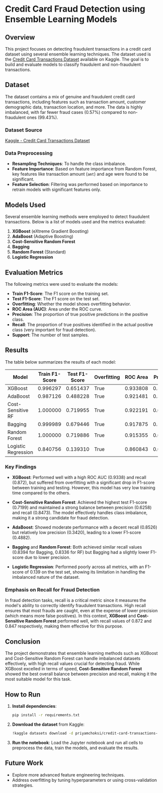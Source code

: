 # Credit Card Fraud Detection using Ensemble Learning Models

## Overview

This project focuses on detecting fraudulent transactions in a credit card dataset using several ensemble learning techniques. The dataset used is the [Credit Card Transactions Dataset](https://www.kaggle.com/datasets/priyamchoksi/credit-card-transactions-dataset) available on Kaggle. The goal is to build and evaluate models to classify fraudulent and non-fraudulent transactions.

## Dataset

The dataset contains a mix of genuine and fraudulent credit card transactions, including features such as transaction amount, customer demographic data, transaction location, and more. The data is highly imbalanced, with far fewer fraud cases (0.57%) compared to non-fraudulent ones (99.43%).

### Dataset Source

[Kaggle - Credit Card Transactions Dataset](https://www.kaggle.com/datasets/priyamchoksi/credit-card-transactions-dataset)

### Data Preprocessing

- **Resampling Techniques**: To handle the class imbalance.
- **Feature Importance**: Based on feature importance from Random Forest, key features like transaction amount (`amt`) and age were found to be significant.
- **Feature Selection**: Filtering was performed based on importance to retrain models with significant features only.

## Models Used

Several ensemble learning methods were employed to detect fraudulent transactions. Below is a list of models used and the metrics evaluated:

1. **XGBoost** (eXtreme Gradient Boosting)
2. **AdaBoost** (Adaptive Boosting)
3. **Cost-Sensitive Random Forest**
4. **Bagging**
5. **Random Forest** (Standard)
6. **Logistic Regression**

## Evaluation Metrics

The following metrics were used to evaluate the models:

- **Train F1-Score**: The F1 score on the training set.
- **Test F1-Score**: The F1 score on the test set.
- **Overfitting**: Whether the model shows overfitting behavior.
- **ROC Area (AUC)**: Area under the ROC curve.
- **Precision**: The proportion of true positive predictions in the positive class.
- **Recall**: The proportion of true positives identified in the actual positive class (very important for fraud detection).
- **Support**: The number of test samples.

## Results

The table below summarizes the results of each model:

| Model               | Train F1-Score | Test F1-Score | Overfitting | ROC Area | Precision | Recall  | F1-score | Support  |
|---------------------|----------------|---------------|-------------|----------|-----------|---------|----------|----------|
| XGBoost             | 0.996297       | 0.651437      | True        | 0.933808 | 0.519796  | 0.872368| 0.651437 | 259335   |
| AdaBoost            | 0.987126       | 0.488228      | True        | 0.921481 | 0.342043  | 0.852632| 0.488228 | 259335   |
| Cost-Sensitive RF   | 1.000000       | 0.719955      | True        | 0.922191 | 0.625850  | 0.847368| 0.719955 | 259335   |
| Bagging             | 0.999989       | 0.679446      | True        | 0.917875 | 0.570662  | 0.839474| 0.679446 | 259335   |
| Random Forest       | 1.000000       | 0.719886      | True        | 0.915355 | 0.633500  | 0.833553| 0.719886 | 259335   |
| Logistic Regression | 0.840756       | 0.139310      | True        | 0.860843 | 0.076514  | 0.776974| 0.139310 | 259335   |

### Key Findings

- **XGBoost**: Performed well with a high ROC AUC (0.9338) and recall (0.872), but suffered from overfitting with a significant drop in F1-score between training and testing. However, this model has very low training time compared to the others.
  
- **Cost-Sensitive Random Forest**: Achieved the highest test F1-score (0.7199) and maintained a strong balance between precision (0.6258) and recall (0.8473). The model effectively handles class imbalance, making it a strong candidate for fraud detection.

- **AdaBoost**: Showed moderate performance with a decent recall (0.8526) but relatively low precision (0.3420), leading to a lower F1-score (0.4882).

- **Bagging** and **Random Forest**: Both achieved similar recall values (0.8394 for Bagging, 0.8336 for RF) but Bagging had a slightly lower F1-score due to lower precision.

- **Logistic Regression**: Performed poorly across all metrics, with an F1-score of 0.139 on the test set, showing its limitation in handling the imbalanced nature of the dataset.

### Emphasis on Recall for Fraud Detection

In fraud detection tasks, recall is a critical metric since it measures the model's ability to correctly identify fraudulent transactions. High recall ensures that most frauds are caught, even at the expense of lower precision (which means more false positives). In this context, **XGBoost** and **Cost-Sensitive Random Forest** performed well, with recall values of 0.872 and 0.847 respectively, making them effective for this purpose.

## Conclusion

The project demonstrates that ensemble learning methods such as XGBoost and Cost-Sensitive Random Forest can handle imbalanced datasets effectively, with high recall values crucial for detecting fraud. While XGBoost excelled in terms of speed, **Cost-Sensitive Random Forest** showed the best overall balance between precision and recall, making it the most suitable model for this task.

## How to Run

1. **Install dependencies**:
   ```bash
   pip install -r requirements.txt
   ```

2. **Download the dataset** from Kaggle:
   ```bash
   !kaggle datasets download -d priyamchoksi/credit-card-transactions-dataset
   ```

3. **Run the notebook**:
   Load the Jupyter notebook and run all cells to preprocess the data, train the models, and evaluate the results.

## Future Work

- Explore more advanced feature engineering techniques.
- Address overfitting by tuning hyperparameters or using cross-validation strategies.
